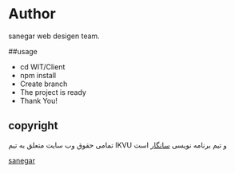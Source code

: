 # Author

sanegar web desigen team.

##usage
- cd WIT/Client
- npm install
- Create branch
- The project is ready
- Thank You!

## copyright

تمامی حقوق وب سایت متعلق به تیم IKVU و تیم برنامه نویسی [سانگار](https://sanegar.ir) است 

[sanegar](https://sanegar.ir)
